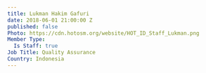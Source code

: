 ```yaml
---
title: Lukman Hakim Gafuri
date: 2018-06-01 21:00:00 Z
published: false
Photo: https://cdn.hotosm.org/website/HOT_ID_Staff_Lukman.png
Member Type:
  Is Staff: true
Job Title: Quality Assurance
Country: Indonesia
---
```


